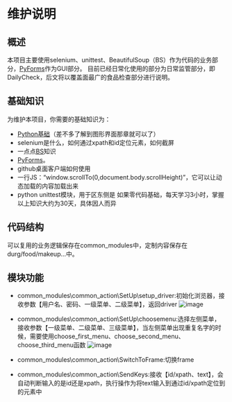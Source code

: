 # 维护说明
## 概述
本项目主要使用selenium、unittest、BeautifulSoup（BS）作为代码的业务部分，[PyForms](https://pyforms.readthedocs.io/)作为GUI部分。
目前已经日常化使用的部分为日常监管部分，即DailyCheck，后文将以覆盖面最广的食品检查部分进行说明。
## 基础知识
为维护本项目，你需要的基础知识为：
* [Python基础](https://www.liaoxuefeng.com/wiki/0014316089557264a6b348958f449949df42a6d3a2e542c000)（差不多了解到图形界面那章就可以了）
* selenium是什么，如何通过xpath和id定位元素，如何截屏
* 一点点[BS](https://www.crummy.com/software/BeautifulSoup/bs4/doc/index.zh.html)知识
* [PyForms](https://pyforms.readthedocs.io/)。
* github桌面客户端如何使用
* 一行JS：“window.scrollTo(0,document.body.scrollHeight)”，它可以让动态加载的内容加载出来
* python unittest模块，用于区东侧是
如果零代码基础，每天学习3小时，掌握以上知识大约为30天，具体因人而异
## 代码结构
可以复用的业务逻辑保存在common_modules中，定制内容保存在durg/food/makeup...中。
## 模块功能
* common_modules\common_action\SetUp\setup_driver:初始化浏览器，接收参数【用户名、密码、一级菜单、二级菜单】，返回driver
![image](https://user-images.githubusercontent.com/27627484/44572731-5a431680-a7b7-11e8-812c-c04ef99f8434.png)

* common_modules\common_action\SetUp\choosemenu:选择左侧菜单，接收参数【一级菜单、二级菜单、三级菜单】，当左侧菜单出现重复名字的时候，需要使用choose_first_menu、choose_second_menu、choose_third_menu函数
![image](https://user-images.githubusercontent.com/27627484/44573111-6085c280-a7b8-11e8-8000-e321e75536d9.png)
* common_modules\common_action\SwitchToFrame:切换frame
* common_modules\common_action\SendKeys:接收【id/xpath、text】，会自动判断输入的是id还是xpath，执行操作为将text输入到通过id/xpath定位到的元素中
